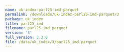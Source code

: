 ```yaml
---
name: uk-index-parl25-imd-parquet
permalink: /downloads/uk-index-parl25-imd-parquet/3
package: uk_index
title: parl25_imd
filename: parl25_imd.parquet
version: '3'
full_version: 3.3.0
file: /data/uk_index/3/parl25_imd.parquet
---
```

